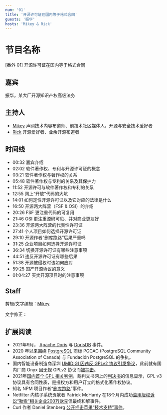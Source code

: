 ```yaml
---
num: '01'
title: '开源许可证在国内等于格式合同'
guests: '振华'
hosts: 'Mikey & Rick'
---
```


# 节目名称

[番外 01] 开源许可证在国内等于格式合同

## 嘉宾

振华，某大厂开源知识产权高级法务

## 主持人

- [Mikey](https://github.com/MikeyWei) 声网技术内容布道师、前技术社区媒体人，开源与安全技术爱好者
- [Rick](https://github.com/linuxsuren) 开源爱好者、业余开源布道者

## 时间线
- 00:32 嘉宾介绍
- 02:02 软件著作权、专利与开源许可证的概念
- 03:21 软件著作权与著作权的关系
- 05:48 软件著作权与专利的关系及其保护力
- 11:52 开源许可与软件著作权和专利的关系
- 12:55 网上“开放”代码的大坑
- 14:01 如何定性开源许可证以及它对应的法律是什么
- 16:50 开源两大阵营（FSF & OSI）的介绍
- 20:26 FSF 更注重代码的可复用
- 21:46 OSI 更注重源码可见、并对商业更友好
- 23:36 开源两大阵营的代表性许可证
- 27:41 个人项目如何选择开源许可证
- 29:10 开源作者“删库跑路”后果严重吗
- 31:25 企业项目如何选择开源许可证
- 36:34 切换开源许可证有哪些注意事项
- 44:51 违反开源许可证有哪些后果
- 51:38 开源被侵权时该如何应对
- 59:25 国产开源协议的意义
- 01:04:27 买卖开源项目时的注意事项

## Staff

剪辑/文字编辑：[Mikey](https://github.com/MikeyWei)

文字修正：

## 扩展阅读

- 2021年9月， [Apache Doris](https://mp.weixin.qq.com/s/QnJ6LFaMOpLasdRpFzGFJA) 与 [DorisDB](https://mp.weixin.qq.com/s/3zHPnPbowIj_OpMIHAobGA) 事件。
- 2020 年以来围绕 [PostgreSQL](https://www.postgresql.org/) 商标 PGCAC (PostgreSQL Community Association of Canada) 与 Fundación PostgreSQL 的争执。
- 国内智能设备制造商深圳 [UMIDIGI 因违反 GPLv2 协议引发争议](https://www.oschina.net/news/156938/umidigi-violate-the-gplv2-license)，此前就有国内厂商 Onyx 因无视 GPLv2 协议而[被抨击](https://mp.weixin.qq.com/s/QgCWbNjc9wnEhRcfXkkSKg)。
- 2021年[国内首个 GPL 相关判例](https://www.oschina.net/news/159435)，裁判文书网上的[判决书](https://ipc.court.gov.cn/zh-cn/news/view-1823.html)的信息显示，GPL v3协议具有合同性质，是授权方和用户订立的格式化著作权协议。
- 知名 NPM 项目作者“[删库跑路](https://www.reddit.com/r/programming/comments/rz5rul/marak_creator_of_fakerjs_who_recently_deleted_the/)”事件。
- Netfilter 内核子系统贡献者 Patrick McHardy 在18个月内成功[滥用版权诉讼“勒索”相关企业200万欧元](https://lore.kernel.org/netdev/Ye6jCQm7z0Yr3bqA@salvia/T/?s=03)但最终和解事件。
- Curl 作者 Daniel Stenberg [公开抨击苹果“技术支持”事件](https://daniel.haxx.se/blog/2021/11/18/free-apple-support/)。
